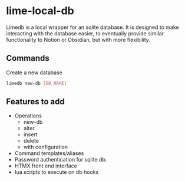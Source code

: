 # lime-local-db

Limedb is a local wrapper for an sqlite database. It is designed to make interacting
with the database easier, to eventually provide similar functionality to Notion or Obsidian,
but with more flexibility.


## Commands

Create a new database
```sh
limedb new-db [DB_NAME]
```

## Features to add
- Operations
    - new-db
    - alter
    - insert
    - delete
    - with configuration
- Command templates/aliases
- Password authentication for sqlite db.
- HTMX front end interface
- lua scripts to execute on db hooks
